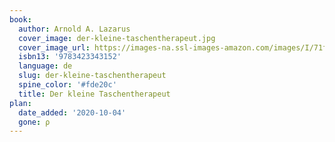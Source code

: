 ```yaml
---
book:
  author: Arnold A. Lazarus
  cover_image: der-kleine-taschentherapeut.jpg
  cover_image_url: https://images-na.ssl-images-amazon.com/images/I/71fWfj+ZrCL.jpg
  isbn13: '9783423343152'
  language: de
  slug: der-kleine-taschentherapeut
  spine_color: '#fde20c'
  title: Der kleine Taschentherapeut
plan:
  date_added: '2020-10-04'
  gone: ρ
---
```

